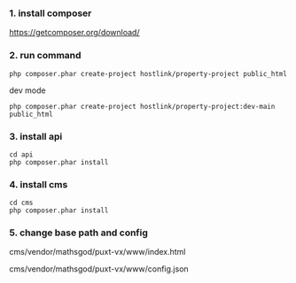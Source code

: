 ### 1. install composer
https://getcomposer.org/download/

### 2. run command
```
php composer.phar create-project hostlink/property-project public_html
```

dev mode
```
php composer.phar create-project hostlink/property-project:dev-main public_html
```



### 3. install api
```
cd api
php composer.phar install
```


### 4. install cms
```
cd cms
php composer.phar install
```

### 5. change base path and config
cms/vendor/mathsgod/puxt-vx/www/index.html

cms/vendor/mathsgod/puxt-vx/www/config.json



